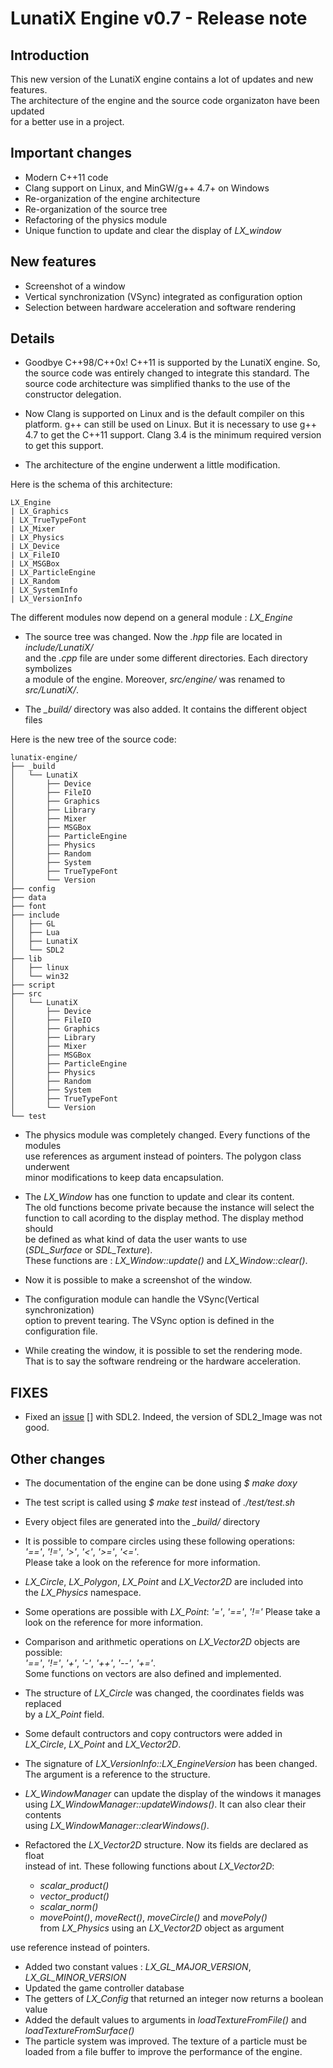 # LunatiX Engine v0.7 - Release note #

## Introduction  ##

This new version of the LunatiX engine contains a lot of updates and new  
features.  
The architecture of the engine and the source code organizaton have been updated  
for a better use in a project.


## Important changes ##

 - Modern C++11 code
 - Clang support on Linux, and MinGW/g++ 4.7+ on Windows
 - Re-organization of the engine architecture
 - Re-organization of the source tree
 - Refactoring of the physics module
 - Unique function to update and clear the display of *LX\_window*

## New features ##

 - Screenshot of a window
 - Vertical synchronization (VSync) integrated as configuration option
 - Selection between hardware acceleration and software rendering


## Details ##

 - Goodbye C++98/C++0x! C++11 is supported by the LunatiX engine. So, the source code
was entirely changed to integrate this standard. The source code architecture was simplified
thanks to the use of the constructor delegation.

 - Now Clang is supported on Linux and is the default compiler on this platform. 
g++ can still be used on Linux. But it is necessary to use g++ 4.7 to get the C++11 support. 
Clang 3.4 is the minimum required version to get this support.

 - The architecture of the engine underwent a little modification.

Here is the schema of this architecture:

    LX_Engine  
    | LX_Graphics  
    | LX_TrueTypeFont  
    | LX_Mixer  
    | LX_Physics  
    | LX_Device  
    | LX_FileIO  
    | LX_MSGBox  
    | LX_ParticleEngine  
    | LX_Random  
    | LX_SystemInfo  
    | LX_VersionInfo  

The different modules now depend on a general module : *LX\_Engine*


 - The source tree was changed. Now the *.hpp* file are located in *include/LunatiX/*  
and the *.cpp* file are under some different directories. Each directory symbolizes  
a module of the engine. Moreover, *src/engine/* was renamed to *src/LunatiX/*.

 - The *_build/* directory was also added. It contains the different object files

Here is the new tree of the source code:  

    lunatix-engine/
    ├── _build
    │   └── LunatiX
    │       ├── Device
    │       ├── FileIO
    │       ├── Graphics
    │       ├── Library
    │       ├── Mixer
    │       ├── MSGBox
    │       ├── ParticleEngine
    │       ├── Physics
    │       ├── Random
    │       ├── System
    │       ├── TrueTypeFont
    │       └── Version
    ├── config
    ├── data
    ├── font
    ├── include
    │   ├── GL
    │   ├── Lua
    │   ├── LunatiX
    │   └── SDL2
    ├── lib
    │   ├── linux
    │   └── win32
    ├── script
    ├── src
    │   └── LunatiX
    │       ├── Device
    │       ├── FileIO
    │       ├── Graphics
    │       ├── Library
    │       ├── Mixer
    │       ├── MSGBox
    │       ├── ParticleEngine
    │       ├── Physics
    │       ├── Random
    │       ├── System
    │       ├── TrueTypeFont
    │       └── Version
    └── test


 - The physics module was completely changed. Every functions of the modules  
use references as argument instead of pointers. The polygon class underwent   
minor modifications to keep data encapsulation.

 - The *LX\_Window* has one function to update and clear its content.  
The old functions become private because the instance will select the  
function to call acording to the display method. The display method should  
be defined as what kind of data the user wants to use  
(*SDL\_Surface* or *SDL\_Texture*).  
These functions are : *LX\_Window::update()* and *LX\_Window::clear()*.

 - Now it is possible to make a screenshot of the window.

 - The configuration module can handle the VSync(Vertical synchronization)  
option to prevent tearing. The VSync option is defined in the configuration file.

 - While creating the window, it is possible to set the rendering mode.  
That is to say the software rendreing or the hardware acceleration.


## FIXES

 - Fixed an [issue] [] with SDL2. Indeed, the version of SDL2\_Image was not good.

[issue]: https://github.com/Gumichan01/lunatix-engine/commit/7d5085d30017e3bd089a78abe7cd8821ea20da5b


## Other changes

 - The documentation of the engine can be done using *$ make doxy*
 
 - The test script is called using *$ make test* instead of *./test/test.sh*
 
 - Every object files are generated into the *_build/* directory

 - It is possible to compare circles using these following operations:  
*'=='*, *'!='*, *'>'*, *'<'*, *'>='*, *'<='*.  
Please take a look on the reference for more information.

 - *LX\_Circle*, *LX\_Polygon*, *LX\_Point* and *LX\_Vector2D* are included into  
the *LX\_Physics* namespace.

 - Some operations are possible with *LX\_Point*: *'='*, *'=='*, *'!='*
Please take a look on the reference for more information.

 - Comparison and arithmetic operations on *LX\_Vector2D* objects are possible:  
*'=='*, *'!='*, *'+'*, *'-'*, *'++'*, *'--'*, *'+='*.  
Some functions on vectors are also defined and implemented.

 - The structure of *LX\_Circle* was changed, the coordinates fields was replaced  
by a *LX\_Point* field.

 - Some default contructors and copy contructors were added in *LX\_Circle*, *LX\_Point* and *LX\_Vector2D*.

 - The signature of *LX\_VersionInfo::LX\_EngineVersion* has been changed.  
The argument is a reference to the structure.

 - *LX\_WindowManager* can update the display of the windows it manages  
using *LX\_WindowManager::updateWindows()*. It can also clear their contents  
using *LX\_WindowManager::clearWindows()*.

 - Refactored the *LX_Vector2D* structure. Now its fields are declared as float  
instead of int. These following functions about *LX_Vector2D*:

   - *scalar\_product()*
   - *vector\_product()*
   - *scalar\_norm()*
   - *movePoint()*, *moveRect()*, *moveCircle()* and *movePoly()*  
from *LX\_Physics* using an *LX\_Vector2D* object as argument

use reference instead of pointers.

 - Added two constant values : *LX\_GL\_MAJOR\_VERSION*, *LX\_GL\_MINOR\_VERSION*
 - Updated the game controller database
 - The getters of *LX\_Config* that returned an integer now returns a boolean value
 - Added the default values to arguments in *loadTextureFromFile()* and  
*loadTextureFromSurface()*
 - The particle system was improved. The texture of a particle 
must be loaded from a file buffer to improve the performance of the engine.




